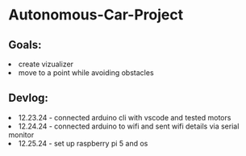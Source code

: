 <h1>Autonomous-Car-Project</h1>
<h2>Goals:</h2>
<li>create vizualizer</li>
<li>move to a point while avoiding obstacles</li>
<h2>Devlog:</h2>
<li>12.23.24 - connected arduino cli with vscode and tested motors</li>
<li>12.24.24 - connected arduino to wifi and sent wifi details via serial monitor</li>
<li>12.25.24 - set up raspberry pi 5 and os</li>